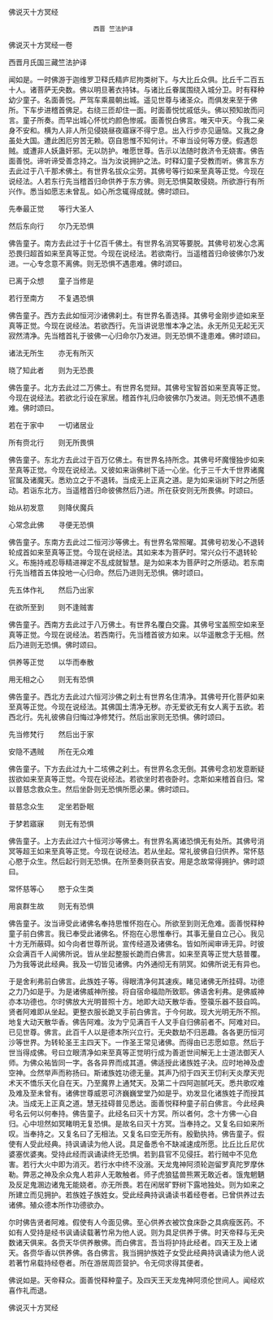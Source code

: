   佛说灭十方冥经  

                        　　西晋 竺法护译  

佛说灭十方冥经一卷  

西晋月氏国三藏竺法护译  

闻如是。一时佛游于迦维罗卫释氏精庐尼拘类树下。与大比丘众俱。比丘千二百五十人。诸菩萨无央数。佛以明旦著衣持钵。与诸比丘眷属围绕入城分卫。时有释种幼少童子。名面善悦。严驾车乘晨朝出城。遥见世尊与诸圣众。而俱发来至于佛所。下车步进稽首佛足。右绕三匝却住一面。时面善悦忧戚低头。佛以预知故而问言。童子所奏。而早出城心怀忧灼颜色惨戚。面善悦白佛言。唯天中天。今我二亲身不安和。横为人非人所见侵娆昼夜寤寐不得宁息。出入行步亦见逼恼。又我之身虽处大国。遭此困厄穷苦无赖。窃自思惟不知何计。不审当设何等方便。假遇怨贼。或遭非人妖蛊奸邪。无以防护。唯愿世尊。告示以法随时救济令无娆害。佛告面善悦。谛听谛受善念持之。当为汝说拥护之法。时释幻童子受教而听。佛言东方去此过于八千那术佛土。有世界名拔众尘劳。其佛号等行如来至真等正觉。今现在说经法。人若东行先当稽首归命供养于东方佛。则无恐惧莫敢侵娆。所欲游行有所兴作。悉当如愿志未曾乱。如心所念辄得成就。佛时颂曰。  

先奉最正觉　　等行大圣人  

然后东向行　　尔乃无恐惧  

佛告童子。南方去此过于十亿百千佛土。有世界名消冥等要脱。其佛号初发心念离恐畏归超首如来至真等正觉。今现在说经法。若欲南行。当遥稽首归命彼佛尔乃发进。一心专念意不离佛。则无恐惧不遇患难。佛时颂曰。  

已离于众想　　童子当修是  

若行至南方　　不复遇恐惧  

佛告童子。西方去此如恒河沙诸佛刹土。有世界名善选择。其佛号金刚步迹如来至真等正觉。今现在说经法。若欲西行。先当讲说思惟本净之法。永无所见无起无灭寂然清净。先当稽首礼于彼佛一心归命尔乃发进。则无恐惧不逢患难。佛时颂曰。  

诸法无所生　　亦无有所灭  

晓了知此者　　则为无恐畏  

佛告童子。北方去此过二万佛土。有世界名觉辩。其佛号宝智首如来至真等正觉。今现在说经法。若欲北行设在家居。稽首作礼归命彼佛尔乃发进。则无恐惧不遇患难。佛时颂曰。  

若在于家中　　一切诸居业  

所有赍北行　　则无所畏惧  

佛告童子。东北方去此过于百万亿佛土。有世界名持所念。其佛号坏魔慢独步如来至真等正觉。今现在说经法。又彼如来诣佛树下适一心坐。化于三千大千世界诸魔官属及诸魔天。悉劝立之于不退转。当成无上正真之道。是为如来诣树下时之所感动。若诣东北方。当遥稽首归命彼佛然后乃进。所在获安则无所畏佛。时颂曰。  

始从初发意　　则降伏魔兵  

心常念此佛　　寻便无恐惧  

佛告童子。东南方去此过二恒河沙等佛土。有世界名常照曜。其佛号初发心不退转轮成首如来至真等正觉。今现在说经法。其如来本为菩萨时。常兴众行不退转轮义。布施持戒忍辱精进禅定不乱成就智慧。是为如来本为菩萨时之所感动。若东南行先当稽首五体投地一心归命。然后乃进则无恐惧。佛时颂曰。  

先五体作礼　　然后乃出家  

在欲所至到　　则不逢贼害  

佛告童子。西南方去此过于八万佛土。有世界名覆白交露。其佛号宝盖照空如来至真等正觉。今现在说经法。若西南行。先当稽首彼方如来。以华遥散念于无相。然后乃进则无恐惧。佛时颂曰。  

供养等正觉　　以华而奉散  

用无相之心　　则无有恐惧  

佛告童子。西北方去此过六恒河沙佛之刹土有世界名住清净。其佛号开化菩萨如来至真等正觉。今现在说经法。其佛国土清净无秽。亦无爱欲无有女人离于五欲。若西北行。先礼彼佛自归悔过净修梵行。然后出家则无恐惧。佛时颂曰。  

先当修梵行　　然后出于家  

安隐不遇贼　　所在无众难  

佛告童子。下方去此过九十二垓佛之刹土。有世界名念无倒。其佛号念初发意断疑拔欲如来至真等正觉。今现在说经法。若欲坐时若夜卧时。念斯如来稽首自归。常以普慈念救众生。然后坐卧则无恐惧所愿必果。佛时颂曰。  

普慈念众生　　定坐若卧眠  

于梦若寤寐　　则无有恐惧  

佛告童子。上方去此过六十恒河沙等佛土。有世界名离诸恐惧无有处所。其佛号消冥等超王如来至真等正觉。今现在说经法。若从坐起。常礼彼佛自归供养。常怀慈心愍于众生。然后起行则无恐惧。在所至奏则获吉安。用是念故常得拥护。佛时颂曰。  

常怀慈等心　　愍于众生类  

用哀群生故　　则无有恐惧  

佛告童子。汝当谛受此诸佛名奉持思惟怀抱在心。所欲至到则无危难。面善悦释种童子前白佛言。我已奉受此诸佛名。怀抱在心思惟奉行。其事无量自立己心。我见十方无所蔽碍。如今向者世尊所说。宣传经道及诸佛名。皆如所闻审谛无异。时彼众会满百千人闻佛所说。皆从坐起整服长跪而白佛言。如来至真等正觉大慈普覆。乃为我等说此经典。我及一切皆见诸佛。内外通彻无有阴冥。如佛所说无有异也。  

于是舍利弗前白佛言。此族姓子等。得眼清净何其速疾。睹见诸佛无所挂碍。功德之力乃如是乎。为是诸佛威神所接。将自宿命福勋所致耶。佛语舍利弗。是佛威神亦本功德也。尔时佛放大光明普照十方。地即大动天散华香。箜篌乐器不鼓自鸣。贤者阿难即从坐起。更整衣服长跪叉手前白佛言。于今何故。现大光明无所不照。地复大动天散华香。佛告阿难。汝为宁见满百千人叉手自归佛前者不。阿难对曰。已见世尊。佛言。此百千人以是德本所兴立行。无央数劫不归恶趣。各各更历恒河沙等世界。为转轮圣王主四天下。一作圣王常见诸佛。而得由已志愿如意。然后于世当得成佛。号曰立眼清净如来至真等正觉明行成为善逝世间解无上士道法御天人师。为佛众祐皆同一字。各各异界而成其道。佛适授此诸族姓子决。应时地神及虚空神。佥然举声而称扬曰。斯诸族姓功德无量。其声乃彻于四天王忉利天炎摩天兜术天不憍乐天化自在天。乃至魔界上通梵天。及第二十四阿迦腻吒天。悉共歌叹难及难及至未曾有。诸佛世尊威恩可济巍巍堂堂乃如是乎。劝发显化诸族姓子而授其决。当成无上正真之道。慧无挂碍普见悉达。面善悦释种童子前白佛言。今此经典号名云何以何奉持。佛告童子。此经名曰灭十方冥。所以者何。念十方佛一心自归。心中坦然如冥睹明无复恐惧。是故名曰灭十方冥。当奉持之。又复名曰如来所叹。当奉持之。又复名曰了无相法。又复名曰空无所有。殷勤执持。佛告童子。假使有人受此经典。持讽诵读为他人说。具足备悉令不缺减速成所愿。比丘比丘尼优婆塞优婆夷。受持此经而讽诵读终无恐惧。若到县官不见侵抂。若行贼中不见危害。若行大火中即为消灭。若行水中终不没溺。天龙鬼神阿须轮迦留罗真陀罗摩休勒。弊恶之神及余众鬼人若非人无敢触者。师子虎狼猛兽熊罴无敢近者。饿鬼魍魉及反足鬼溷边诸鬼无能娆者。亦无所畏。若在闲居旷野树下露地独处。则为如来之所建立而见拥护。若族姓子族姓女。受此经典持讽诵读书着经卷者。已曾供养过去诸佛。殖众德本所作功德欲办。  

尔时佛告贤者阿难。假使有人今面见佛。至心供养衣被饮食床卧之具病瘦医药。不如有人受持是经书讽诵读载著竹帛为他人说。则为具足供养于佛。时天帝释与无央数诸天俱来。各赍天华供养散佛。而白佛言。吾当将护持此经者。四天王及上诸天。各赍华香以供养佛。各白佛言。我当拥护族姓子女受此经典持讽诵读为他人说若著竹帛载持经卷者。所在游居周匝营护。令无伺求得其便者。  

佛说如是。天帝释众。面善悦释种童子。及四天王天龙鬼神阿须伦世间人。闻经欢喜作礼而退。  

佛说灭十方冥经  
